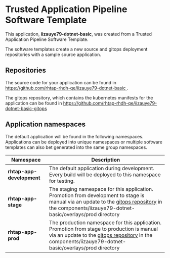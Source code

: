 # Trusted Application Pipeline Software Template

This application, **iizauye79-dotnet-basic**, was created from a Trusted Application Pipeline Software Template.

The software templates create a new source and gitops deployment repositories with a sample source application. 

## Repositories

The source code for your application can be found in [https://github.com/rhtap-rhdh-qe/iizauye79-dotnet-basic ](https://github.com/rhtap-rhdh-qe/iizauye79-dotnet-basic ).
 
The gitops repository, which contains the kubernetes manifests for the application can be found in 
[https://github.com/rhtap-rhdh-qe/iizauye79-dotnet-basic-gitops ](https://github.com/rhtap-rhdh-qe/iizauye79-dotnet-basic-gitops ) 

## Application namespaces 

The default application will be found in the following namespaces. Applications can be deployed into unique namespaces or multiple software templates can also bet generated into the same group namespaces.  

|  Namespace   |  Description   |  
| -------- | -------- |   
| **rhtap-app-development** | The default application during development. Every build will be deployed to this namespace for testing. | 
| **rhtap-app-stage** | The staging namespace for this application. Promotion from development to stage is manual via an update to the [gitops repository](https://github.com/rhtap-rhdh-qe/iizauye79-dotnet-basic-gitops ) in the components/iizauye79-dotnet-basic/overlays/prod directory |  
| **rhtap-app-prod** | The production namespace for this application. Promotion from stage to production is manual via an update to the [gitops repository](https://github.com/rhtap-rhdh-qe/iizauye79-dotnet-basic-gitops ) in the components/iizauye79-dotnet-basic/overlays/prod directory | 